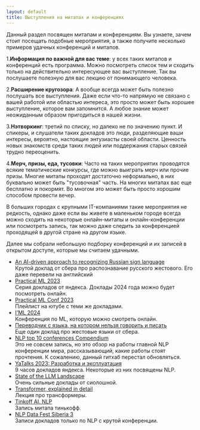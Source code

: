 ```yaml
---
layout: default
title: Выступления на митапах и конференциях
---
```

Данный раздел посвящен митапам и конференциям. Вы узнаете, зачем стоит посещать подобные мероприятия, а также получите несколько примеров удачных конференций и митапов.

1.**Информация по важной для вас теме**: у всех таких митапов и конференций есть программа. Можно посмотреть список тем и сходить только на действительно интересующее вас выступление. Так вы послушаете полезную для вас лекцию от понимающего человека.

2.**Расширение кругозора**: А вообще всегда может быть полезно послушать все выступления. Даже если что-то напрямую не связано с вашей работой или областью интереса, это просто может быть хорошее выступление, которое вам запомнится. А любое знание может неожиданным образом пригодиться в нашей жизни.

3.**Нэтворкинг**: третий по списку, но далеко не по значению пункт. И спикеры, и слушатели таких докладов это люди, разделяющие ваши интересы, вероятно, настоящие энтузиасты своей области. Ценность новых знакомств среди таких людей или поддержания старых связей трудно переоценить.

4.**Мерч, призы, еда, тусовки**: Часто на таких мероприятих проводятся всякие тематические конкурсы, где можно выиграть мерч или прочие призы. Многие митапы проходят достаточно неформально, в них буквально может быть "тусовочная" часть. На многих митапах вас еще бесплатно и покормят. Во многом это может быть просто хорошим способом провести вечер.

В больших городах с крупными IT-компаниями такие мероприятия не редкость, однако даже если вы живете в маленьком городе всегда можно сходить на некоторые онлайн-митапы и онлайн-конференции или посмотреть запись, так можно даже следить за конференцией проходящей в другой стране на другом языке.

Далее мы собрали небольшую подборку конференций и их записей в открытом доступе, которые мы считаем удачными.

- <a href="https://aij.ru/eng/archive?albumId=2&videoId=319">An AI-driven approach to recognizing Russian sign language</a>  
Крутой доклад от сбера про распознавание русского жестового. Его даже перевели на английский
- <a href="https://www.kaggle.com/competitions/avito-duplicate-ads-detection">Practical ML 2023</a>  
Серия докладов от яндекса. Доклады 2024 года можно будет посмотреть онлайн.
- <a href="https://www.youtube.com/playlist?list=PL0beoaW5rFR9oQg96Wu0NVsUZZpFbTzK9">Practical ML Conf 2023</a>  
Плейлист на ютубе с теми же докладами.
- <a href="https://imlconf.com/?ysclid=lvd967kdei612635697">I'ML 2024</a>  
Конференция по ML, которую можно смотреть онлайн.
- <a href="https://www.youtube.com/watch?v=Cho7kM2IxHk">Переводчик с языка, на котором нельзя говорить и писать</a>  
Еще один доклад про жестовые языки от сбера.
- <a href="https://github.com/soulbliss/NLP-conference-compendium?ysclid=lvbvb79r3u631484259">NLP top 10 conferences Compendium</a>  
Это не совсем запись, но это обзор на работы главной NLP конференции мира, рассказывающий, какие работы стоят прочтения. К сожалению, данный гитхаб перестал обновляться.
- <a href="https://www.youtube.com/watch?v=MIq8x7FlsEw&t=23759s">YaTalks 2023: Разработка и эксплуатация</a>  
9 часов докладов яндекса. Некоторые из них посвящены NLP.
- <a href="https://www.youtube.com/watch?v=TBxt2Bz65GM">State of the LLM Landscape</a>  
Очень сильные доклады от сиолошной.
- <a href="https://www.youtube.com/watch?v=iOrNbK2T92M">Transformer, explained in detail</a>  
Лекция про трансформеры.
- <a href="https://www.youtube.com/watch?v=SwfzebRc1ZU">Tinkoff AI. NLP</a>  
Запись митапа тинькофф.
- <a href="https://ods.ai/tracks/sibfest3-nlp?ysclid=lvd9rrj75v83063028">NLP Data Fest Siberia 3</a>  
Записи докладов только по NLP с крутой конференции.
